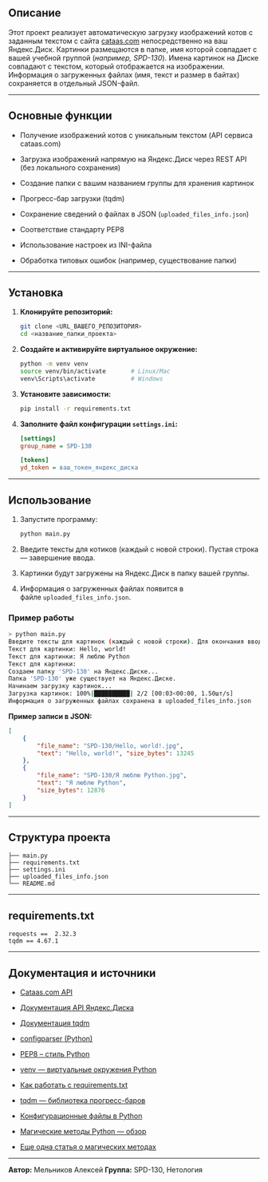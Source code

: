 Описание
--------

Этот проект реализует автоматическую загрузку изображений котов с заданным текстом с сайта [cataas.com](https://cataas.com/) непосредственно на ваш Яндекс.Диск. Картинки размещаются в папке, имя которой совпадает с вашей учебной группой (_например, SPD-130_). Имена картинок на Диске совпадают с текстом, который отображается на изображении. Информация о загруженных файлах (имя, текст и размер в байтах) сохраняется в отдельный JSON-файл.

---

## Основные функции

* Получение изображений котов с уникальным текстом (API сервиса cataas.com)

* Загрузка изображений напрямую на Яндекс.Диск через REST API (без локального сохранения)

* Создание папки с вашим названием группы для хранения картинок

* Прогресс-бар загрузки (tqdm)

* Сохранение сведений о файлах в JSON (`uploaded_files_info.json`)

* Соответствие стандарту PEP8

* Использование настроек из INI-файла

* Обработка типовых ошибок (например, существование папки)

---

Установка
---------

1. **Клонируйте репозиторий:**
   
   ```bash
   git clone <URL_ВАШЕГО_РЕПОЗИТОРИЯ> 
   cd <название_папки_проекта>
   ```

2. **Создайте и активируйте виртуальное окружение:**
   
   ```bash
   python -m venv venv 
   source venv/bin/activate       # Linux/Mac 
   venv\Scripts\activate          # Windows
   ```

3. **Установите зависимости:**
   
   ```bash
   pip install -r requirements.txt
   ```

4. **Заполните файл конфигурации `settings.ini`:**
   
   ```ini
   [settings]
   group_name = SPD-130 
   
   [tokens]
   yd_token = ваш_токен_яндекс_диска
   ```

---

Использование
-------------

1. Запустите программу:
   
   ```bash
   python main.py
   ```

2. Введите тексты для котиков (каждый с новой строки). Пустая строка — завершение ввода.

3. Картинки будут загружены на Яндекс.Диск в папку вашей группы.

4. Информация о загруженных файлах появится в файле `uploaded_files_info.json`.

### Пример работы

```bash
> python main.py
Введите тексты для картинок (каждый с новой строки). Для окончания ввода оставьте пустую строку.
Текст для картинки: Hello, world!
Текст для картинки: Я люблю Python
Текст для картинки:
Создаем папку 'SPD-130' на Яндекс.Диске...
Папка 'SPD-130' уже существует на Яндекс.Диске.
Начинаем загрузку картинок...
Загрузка картинок: 100%|██████████| 2/2 [00:03<00:00, 1.50шт/s]
Информация о загруженных файлах сохранена в uploaded_files_info.json
```

**Пример записи в JSON:**

```json
[ 
    { 
        "file_name": "SPD-130/Hello, world!.jpg", 
        "text": "Hello, world!", "size_bytes": 13245 
    }, 
    { 
        "file_name": "SPD-130/Я люблю Python.jpg", 
        "text": "Я люблю Python", 
        "size_bytes": 12876 
    } 
]
```

-----------------

## Структура проекта

```
├── main.py
├── requirements.txt
├── settings.ini
├── uploaded_files_info.json
└── README.md
```

----------------

requirements.txt
----------------

```text
requests ==  2.32.3
tqdm == 4.67.1
```

---

Документация и источники
------------------------

* [Cataas.com API](https://cataas.com/doc.html)

* [Документация API Яндекс.Диска](https://yandex.ru/dev/disk//)

* [Документация tqdm](https://tqdm.github.io/)

* [configparser (Python)](https://docs.python.org/3/library/configparser.html)

* [PEP8 – стиль Python](https://peps.python.org/pep-0008/)

* [venv — виртуальные окружения Python](https://docs-python.ru/standart-library/modul-venv-python/) 

* [Как работать с requirements.txt](https://teletype.in/@pythontalk/requirements) 

* [tqdm — библиотека прогресс-баров](https://teletype.in/@pythontalk/tqdm_progressbars) 

* [Конфигурационные файлы в Python](https://habr.com/ru/articles/485236/) 

* [Магические методы Python — обзор](https://tproger.ru/articles/gajd-po-magicheskim-metodam-v-python) 

* [Еще одна статья о магических методах](https://habr.com/ru/articles/186608/)

* * *

**Автор:**  Мельников Алексей
**Группа:** SPD-130, Нетология  

